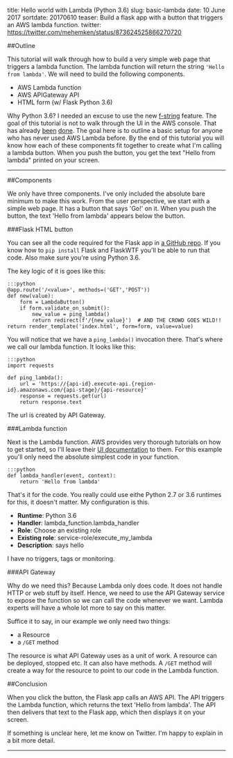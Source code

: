 title: Hello world with Lambda (Python 3.6)
slug: basic-lambda
date: 10 June 2017
sortdate: 20170610
teaser: Build a flask app with a button that triggers an AWS lambda function.
twitter: https://twitter.com/mehemken/status/873624525866270720

##Outline

This tutorial will walk through how to build a very simple web page that triggers a lambda function. The lambda function will return the string `'Hello from lambda'`. We will need to build the following components.

- AWS Lambda function
- AWS APIGateway API
- HTML form (w/ Flask Python 3.6)

Why Python 3.6? I needed an excuse to use the new [f-string][1] feature. The goal of this tutorial is not to walk through the UI in the AWS console. That has already [been][2] [done][3]. The goal here is to outline a basic setup for anyone who has never used AWS Lambda before. By the end of this tutorial you will know how each of these components fit together to create what I'm calling a lambda button. When you push the button, you get the text "Hello from lambda" printed on your screen.

---

##Components

We only have three components. I've only included the absolute bare minimum to make this work. From the user perspective, we start with a simple web page. It has a button that says 'Go!' on it. When you push the button, the text 'Hello from lambda' appears below the button.

###Flask HTML button

You can see all the code required for the Flask app in [a GitHub repo][4]. If you know how to `pip install` Flask and FlaskWTF you'll be able to run that code. Also make sure you're using Python 3.6.

The key logic of it is goes like this:

    :::python
    @app.route('/<value>', methods=('GET','POST'))
    def new(value):
        form = LambdaButton()
        if form.validate_on_submit():
            new_value = ping_lambda()
            return redirect(f'/{new_value}')  # AND THE CROWD GOES WILD!!
    return render_template('index.html', form=form, value=value)

You will notice that we have a `ping_lambda()` invocation there. That's where we call our lambda function. It looks like this:

    :::python
    import requests

    def ping_lambda():
        url = 'https://{api-id}.execute-api.{region-id}.amazonaws.com/{api-stage}/{api-resource}'
        response = requests.get(url)
        return response.text

The url is created by API Gateway.

###Lambda function

Next is the Lambda function. AWS provides very thorough tutorials on how to get started, so I'll leave their [UI documentation][2] to them. For this example you'll only need the absolute simplest code in your function.

    :::python
    def lambda_handler(event, context):
        return 'Hello from lambda'

That's it for the code. You really could use eithe Python 2.7 or 3.6 runtimes for this, it doesn't matter. My configuration is this.

- **Runtime**: Python 3.6
- **Handler**: lambda_function.lambda_handler
- **Role**: Choose an existing role
- **Existing role**: service-role/execute_my_lambda
- **Description**: says hello

I have no triggers, tags or monitoring.

###API Gateway

Why do we need this? Because Lambda only does code. It does not handle HTTP or web stuff by itself. Hence, we need to use the API Gateway service to expose the function so we can call the code whenever we want. Lambda experts will have a whole lot more to say on this matter.

Suffice it to say, in our example we only need two things:

* a Resource
* a `/GET` method

The resource is what API Gateway uses as a unit of work. A resource can be deployed, stopped etc. It can also have methods. A `/GET` method will create a way for the resource to point to our code in the Lambda function.

##Conclusion

When you click the button, the Flask app calls an AWS API. The API triggers the Lambda function, which returns the text 'Hello from lambda'. The API then delivers that text to the Flask app, which then displays it on your screen.

If something is unclear here, let me know on Twitter. I'm happy to explain in a bit more detail.

---

[1]: https://docs.python.org/3/reference/lexical_analysis.html#formatted-string-literals 'Python 3.6 f-strings'
[2]: http://docs.aws.amazon.com/lambda/latest/dg/get-started-create-function.html 'Create a hello world lambda function'
[3]: http://docs.aws.amazon.com/apigateway/latest/developerguide/create-api-resources-methods.html 'Create a simple API in API Gateway'
[4]: https://github.com/mehemken/lambda-button 'Flask lambda button'
